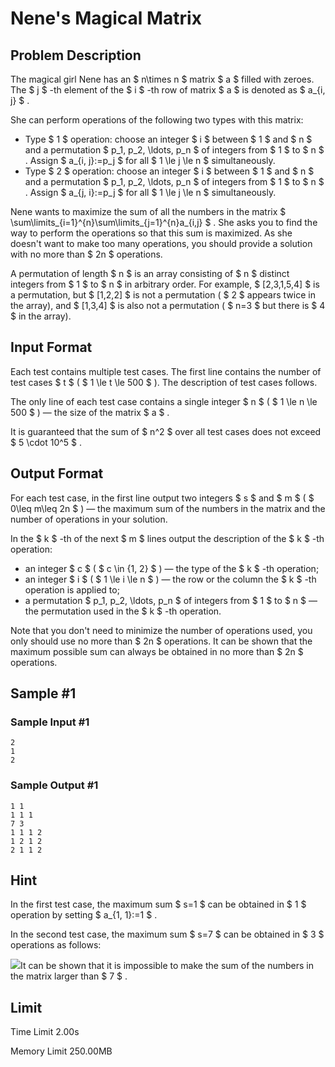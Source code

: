 # Nene's Magical Matrix

## Problem Description

The magical girl Nene has an $ n\times n $ matrix $ a $ filled with zeroes. The $ j $ -th element of the $ i $ -th row of matrix $ a $ is denoted as $ a_{i, j} $ .

She can perform operations of the following two types with this matrix:

- Type $ 1 $ operation: choose an integer $ i $ between $ 1 $ and $ n $ and a permutation $ p_1, p_2, \ldots, p_n $ of integers from $ 1 $ to $ n $ . Assign $ a_{i, j}:=p_j $ for all $ 1 \le j \le n $ simultaneously.
- Type $ 2 $ operation: choose an integer $ i $ between $ 1 $ and $ n $ and a permutation $ p_1, p_2, \ldots, p_n $ of integers from $ 1 $ to $ n $ . Assign $ a_{j, i}:=p_j $ for all $ 1 \le j \le n $ simultaneously.

Nene wants to maximize the sum of all the numbers in the matrix $ \sum\limits_{i=1}^{n}\sum\limits_{j=1}^{n}a_{i,j} $ . She asks you to find the way to perform the operations so that this sum is maximized. As she doesn't want to make too many operations, you should provide a solution with no more than $ 2n $ operations.

A permutation of length $ n $ is an array consisting of $ n $ distinct integers from $ 1 $ to $ n $ in arbitrary order. For example, $ [2,3,1,5,4] $ is a permutation, but $ [1,2,2] $ is not a permutation ( $ 2 $ appears twice in the array), and $ [1,3,4] $ is also not a permutation ( $ n=3 $ but there is $ 4 $ in the array).

## Input Format

Each test contains multiple test cases. The first line contains the number of test cases $ t $ ( $ 1 \le t \le 500 $ ). The description of test cases follows.

The only line of each test case contains a single integer $ n $ ( $ 1 \le n \le 500 $ ) — the size of the matrix $ a $ .

It is guaranteed that the sum of $ n^2 $ over all test cases does not exceed $ 5 \cdot 10^5 $ .

## Output Format

For each test case, in the first line output two integers $ s $ and $ m $ ( $ 0\leq m\leq 2n $ ) — the maximum sum of the numbers in the matrix and the number of operations in your solution.

In the $ k $ -th of the next $ m $ lines output the description of the $ k $ -th operation:

- an integer $ c $ ( $ c \in \{1, 2\} $ ) — the type of the $ k $ -th operation;
- an integer $ i $ ( $ 1 \le i \le n $ ) — the row or the column the $ k $ -th operation is applied to;
- a permutation $ p_1, p_2, \ldots, p_n $ of integers from $ 1 $ to $ n $ — the permutation used in the $ k $ -th operation.

Note that you don't need to minimize the number of operations used, you only should use no more than $ 2n $ operations. It can be shown that the maximum possible sum can always be obtained in no more than $ 2n $ operations.

## Sample #1

### Sample Input #1

```
2
1
2
```

### Sample Output #1

```
1 1
1 1 1
7 3
1 1 1 2
1 2 1 2
2 1 1 2
```

## Hint

In the first test case, the maximum sum $ s=1 $ can be obtained in $ 1 $ operation by setting $ a_{1, 1}:=1 $ .

In the second test case, the maximum sum $ s=7 $ can be obtained in $ 3 $ operations as follows:

 ![](https://cdn.luogu.com.cn/upload/vjudge_pic/CF1956C/3b20fbb55df6b6d6328669ffd917221602db721d.png)It can be shown that it is impossible to make the sum of the numbers in the matrix larger than $ 7 $ .

## Limit



Time Limit
2.00s

Memory Limit
250.00MB